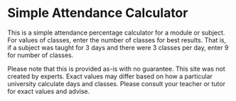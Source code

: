 # Simple Attendance Calculator

This is a simple attendance percentage calculator for a module or subject. For values of classes, enter the number of classes for best results. That is, if a subject was taught for 3 days and there were 3 classes per day, enter 9 for number of classes.

Please note that this is provided as-is with no guarantee. This site was not created by experts. Exact values may differ based on how a particular university calculate days and classes. Please consult your teacher or tutor for exact values and advise.

